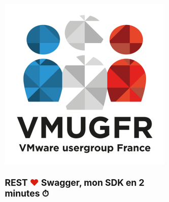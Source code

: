 ![VMUG France](./images/vmugfr.png) <!-- .element style="max-width:30%;" -->
# REST <span style="color:#d91f11">❤</span> Swagger, mon SDK en 2 minutes ⏱
<!-- .slide: data-state="nologo-slide" style="text-align: center;" -->